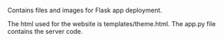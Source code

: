 Contains files and images for Flask app deployment.

The html used for the website is templates/theme.html.
The app.py file contains the server code.